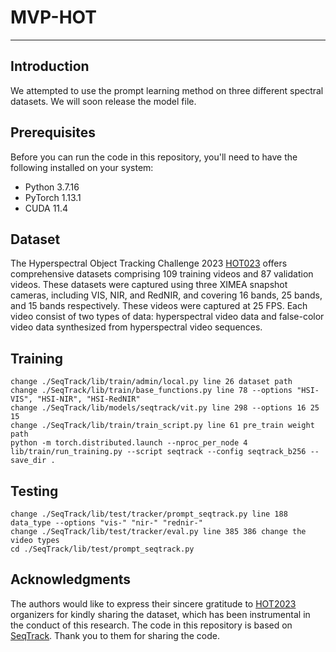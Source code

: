 # MVP-HOT
---
## Introduction

We attempted to use the prompt learning method on three different spectral datasets.
We will soon release the model file.

## Prerequisites

Before you can run the code in this repository, you'll need to have the following installed on your system:

- Python 3.7.16
- PyTorch 1.13.1
- CUDA 11.4

## Dataset
The Hyperspectral Object Tracking Challenge 2023 [HOT023](www.hsitracking.com) offers comprehensive datasets comprising 109 training videos and 87 validation videos.
These datasets were captured using three XIMEA snapshot cameras, including VIS, NIR, and RedNIR, and covering 16 bands, 25 bands, and 15 bands respectively.
These videos were captured at 25 FPS. Each video consist of two types of data: hyperspectral video data and false-color video data synthesized from hyperspectral video sequences.

## Training

```
change ./SeqTrack/lib/train/admin/local.py line 26 dataset path
change ./SeqTrack/lib/train/base_functions.py line 78 --options "HSI-VIS", "HSI-NIR", "HSI-RedNIR"
change ./SeqTrack/lib/models/seqtrack/vit.py line 298 --options 16 25 15
change ./SeqTrack/lib/train/train_script.py line 61 pre_train weight path
python -m torch.distributed.launch --nproc_per_node 4 lib/train/run_training.py --script seqtrack --config seqtrack_b256 --save_dir .
```

## Testing

```
change ./SeqTrack/lib/test/tracker/prompt_seqtrack.py line 188 data_type --options "vis-" "nir-" "rednir-"
change ./SeqTrack/lib/test/tracker/eval.py line 385 386 change the video types
cd ./SeqTrack/lib/test/prompt_seqtrack.py
```

## Acknowledgments
The authors would like to express their sincere gratitude to [HOT2023](www.hsitracking.com) organizers for kindly sharing the dataset, which has been instrumental in the conduct of this research.
The code in this repository is based on [SeqTrack](https://github.com/microsoft/VideoX/tree/master/SeqTrack). Thank you to them for sharing the code.
